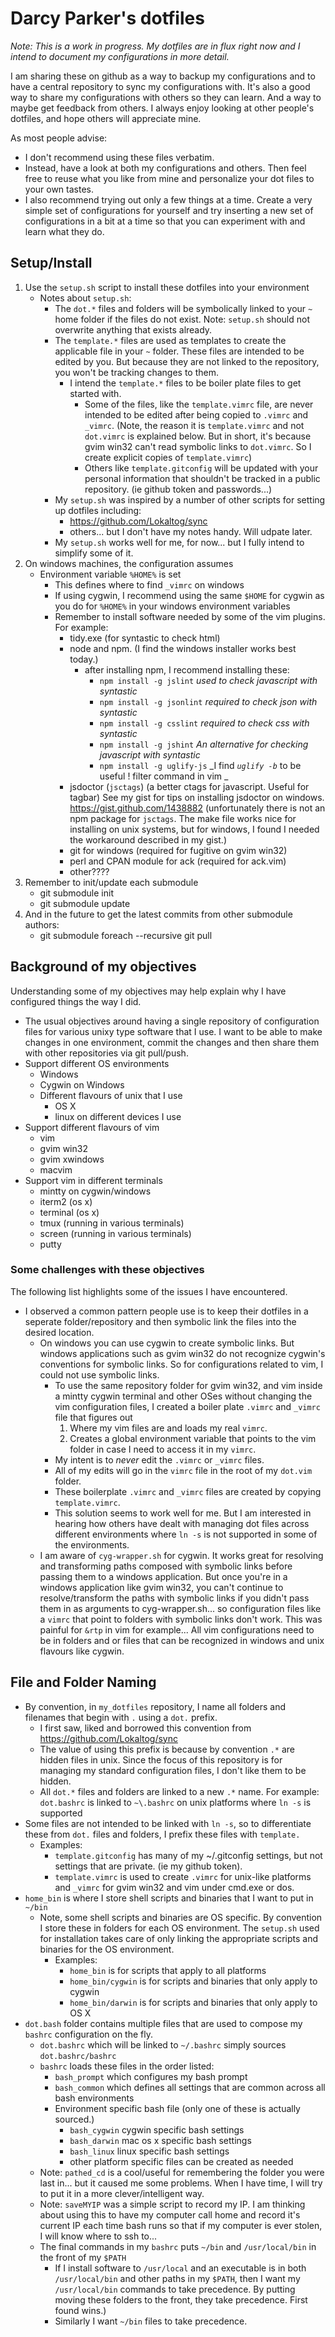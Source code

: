 # Darcy Parker's dotfiles

_Note: This is a work in progress.  My dotfiles are in flux right now and I intend to document
my configurations in more detail._

I am sharing these on github as a way to backup my configurations and to have a central repository
to sync my configurations with.  It's also a good way to share my configurations with others so
they can learn.  And a way to maybe get feedback from others.  I always enjoy looking at other
people's dotfiles, and hope others will appreciate mine.

As most people advise:

* I don't recommend using these files verbatim.
* Instead, have a look at both my configurations and others. Then feel free to reuse what you
  like from mine and personalize your dot files to your own tastes.
* I also recommend trying out only a few things at a time.  Create a very simple set of
  configurations for yourself and try inserting a new set of configurations in a bit at a
  time so that you can experiment with and learn what they do.

## Setup/Install

1. Use the `setup.sh` script to install these dotfiles into your environment
   * Notes about `setup.sh`:
     * The `dot.*` files and folders will be symbolically linked to your `~` home folder
       if the files do not exist. Note: `setup.sh` should not overwrite anything that exists already.
     * The `template.*` files are used as templates to create the applicable file in your `~` folder.
       These files are intended to be edited by you. But because they are not linked to the repository,
       you won't be tracking changes to them.
       * I intend the `template.*` files to be boiler plate files to get started with.
         * Some of the files, like the `template.vimrc` file, are never intended to be edited after
           being copied to `.vimrc` and `_vimrc`. (Note, the reason it is `template.vimrc` and
           not `dot.vimrc` is explained below. But in short, it's because gvim win32 can't read
           symbolic links to `dot.vimrc`.  So I create explicit copies of `template.vimrc`)
         * Others like `template.gitconfig` will be updated with your personal information that
           shouldn't be tracked in a public repository. (ie github token and passwords...)
     * My `setup.sh` was inspired by a number of other scripts for setting up dotfiles including:
       * https://github.com/Lokaltog/sync
       * others... but I don't have my notes handy. Will udpate later.
     * My `setup.sh` works well for me, for now... but I fully intend to simplify some of it.
2. On windows machines, the configuration assumes
   * Environment variable `%HOME%` is set
     * This defines where to find `_vimrc` on windows
     * If using cygwin, I recommend using the same `$HOME` for cygwin as you do for `%HOME%`
       in your windows environment variables
     * Remember to install software needed by some of the vim plugins. For example:
        * tidy.exe (for syntastic to check html)
        * node and npm. (I find the windows installer works best today.)
          * after installing npm, I recommend installing these:
            * `npm install -g jslint`  _used to check javascript with syntastic_
            * `npm install -g jsonlint`  _required to check json with syntastic_
            * `npm install -g csslint`  _required to check css with syntastic_
            * `npm install -g jshint`  _An alternative for checking javascript with syntastic_
            * `npm install -g uglify-js`  _I find _`uglify -b`_ to be useful ! filter command in vim _
        * jsdoctor (`jsctags`) (a better ctags for javascript. Useful for tagbar) See my gist for tips on
          installing jsdoctor on windows. https://gist.github.com/1438882 (unfortunately there is not an
          npm package for `jsctags`. The make file works nice for installing on unix systems, but for
          windows, I found I needed the workaround described in my gist.)
        * git for windows (required for fugitive on gvim win32)
        * perl and CPAN module for ack  (required for ack.vim)
        * other????
3. Remember to init/update each submodule
   * git submodule init
   * git submodule update
4. And in the future to get the latest commits from other submodule authors:
   * git submodule foreach --recursive git pull

## Background of my objectives

Understanding some of my objectives may help explain why I have configured things the way I did.

* The usual objectives around having a single repository of configuration files for various
  unixy type software that I use.  I want to be able to make changes in one environment, commit
  the changes and then share them with other repositories via git pull/push.
* Support different OS environments
  * Windows
  * Cygwin on Windows
  * Different flavours of unix that I use
    * OS X
    * linux on different devices I use
* Support different flavours of vim
  * vim
  * gvim win32
  * gvim xwindows
  * macvim
* Support vim in different terminals
  * mintty on cygwin/windows
  * iterm2 (os x)
  * terminal (os x)
  * tmux (running in various terminals)
  * screen (running in various terminals)
  * putty

### Some challenges with these objectives

The following list highlights some of the issues I have encountered.

* I observed a common pattern people use is to keep their dotfiles in a
  seperate folder/repository and then symbolic link the files into the
  desired location.
  * On windows you can use cygwin to create symbolic links.  But windows
    applications such as gvim win32 do not recognize cygwin's conventions for
    symbolic links. So for configurations related to vim, I could not use symbolic
    links.
    * To use the same repository folder for gvim win32, and vim inside a mintty cygwin
      terminal and other OSes without changing the vim configuration files, I created
      a boiler plate `.vimrc` and `_vimrc` file that figures out
      1. Where my vim files are and loads my real `vimrc`.
      2. Creates a global environment variable that points to the vim folder in
         case I need to access it in my `vimrc`.
    * My intent is to _never_ edit the `.vimrc` or `_vimrc` files.
    * All of my edits will go in the `vimrc` file in the root of my `dot.vim` folder.
    * These boilerplate `.vimrc` and `_vimrc` files are created by copying `template.vimrc`.
    * This solution seems to work well for me. But I am interested in hearing how others have
      dealt with managing dot files across different environments where `ln -s` is not supported
      in some of the environments.
  * I am aware of `cyg-wrapper.sh` for cygwin.  It works great for resolving and transforming
    paths composed with symbolic links before passing them to a windows application. But once
    you're in a windows application like gvim win32, you can't continue to resolve/transform the
    paths with symbolic links if you didn't pass them in as arguments to cyg-wrapper.sh... so
    configuration files like a `vimrc` that point to folders with symbolic links don't work. This
    was painful for `&rtp` in vim for example... All vim configurations need to be in folders and
    or files that can be recognized in windows and unix flavours like cygwin.

## File and Folder Naming

* By convention, in `my_dotfiles` repository, I name all folders and filenames that begin with
  `.` using a `dot.` prefix.
  * I first saw, liked and borrowed this convention from https://github.com/Lokaltog/sync
  * The value of using this prefix is because by convention `.*` are hidden files in unix.
    Since the focus of this repository is for managing my standard configuration files,
    I don't like them to be hidden.
  * All `dot.*` files and folders are linked to a new `.*` name. For example: `dot.bashrc` is linked
    to `~\.bashrc` on unix platforms where `ln -s` is supported
* Some files are not intended to be linked with `ln -s`, so to differentiate these from `dot.` files
  and folders, I prefix these files with `template.`
  * Examples:
    * `template.gitconfig` has many of my ~/.gitconfig settings, but not settings that are
      private. (ie my github token).
    * `template.vimrc` is used to create `.vimrc` for unix-like platforms and `_vimrc` for gvim
       win32 and vim under cmd.exe or dos.
* `home_bin` is where I store shell scripts and binaries that I want to put in `~/bin`
  * Note, some shell scripts and binaries are OS specific.  By convention I store these in folders
    for each OS environment. The `setup.sh` used for installation takes care of only linking the
    appropriate scripts and binaries for the OS environment.
    * Examples:
      * `home_bin` is for scripts that apply to all platforms
      * `home_bin/cygwin` is for scripts and binaries that only apply to cygwin
      * `home_bin/darwin` is for scripts and binaries that only apply to OS X
* `dot.bash` folder contains multiple files that are used to compose my `bashrc` configuration on
  the fly.
  * `dot.bashrc` which will be linked to `~/.bashrc` simply sources `dot.bashrc/bashrc`
  * `bashrc` loads these files in the order listed:
    * `bash_prompt` which configures my bash prompt
    * `bash_common` which defines all settings that are common across all bash environments
    * Environment specific bash file (only one of these is actually sourced.)
      * `bash_cygwin` cygwin specific bash settings
      * `bash_darwin` mac os x specific bash settings
      * `bash_linux` linux specific bash settings
      * other platform specific files can be created as needed
  * Note: `pathed_cd` is a cool/useful for remembering the folder you were last in... but it caused
    me some problems.  When I have time, I will try to put it in a more clever/intelligent way.
  * Note: `saveMYIP` was a simple script to record my IP.  I am thinking about using this to have my
    computer call home and record it's current IP each time bash runs so that if my computer is ever
    stolen, I will know where to ssh to...
  * The final commands in my `bashrc` puts `~/bin` and `/usr/local/bin` in the front of my `$PATH`
    * If I install software to `/usr/local` and an executable is in both `/usr/local/bin` and other
      paths in my `$PATH`, then I want my `/usr/local/bin` commands to take precedence.  By putting
      moving these folders to the front, they take precedence. First found wins.)
    * Similarly I want `~/bin` files to take precedence.
